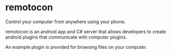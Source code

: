 remotocon
=========

Control your computer from anywhere using your phone.

remotocon is an android app and C# server that allows developers to create android plugins that communicate with computer plugins.

An example plugin is provided for browsing files on your computer.
